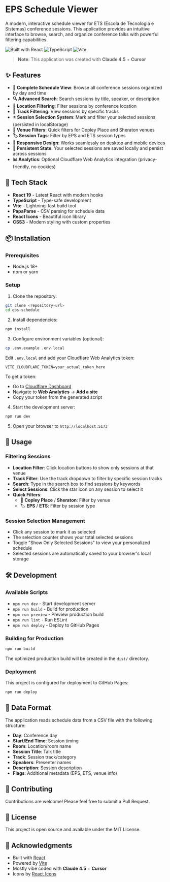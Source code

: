 # EPS Schedule Viewer

A modern, interactive schedule viewer for ETS (Escola de Tecnologia e Sistemas) conference sessions. This application provides an intuitive interface to browse, search, and organize conference talks with powerful filtering capabilities.

![Built with React](https://img.shields.io/badge/React-19.1-61dafb?logo=react)
![TypeScript](https://img.shields.io/badge/TypeScript-5.9-3178c6?logo=typescript)
![Vite](https://img.shields.io/badge/Vite-7.1-646cff?logo=vite)

> **Note**: This application was created with **Claude 4.5** + **Cursor**

## ✨ Features

- **📅 Complete Schedule View**: Browse all conference sessions organized by day and time
- **🔍 Advanced Search**: Search sessions by title, speaker, or description
- **📍 Location Filtering**: Filter sessions by conference location
- **🎯 Track Filtering**: View sessions by specific tracks
- **⭐ Session Selection System**: Mark and filter your selected sessions (persisted in localStorage)
- **🏢 Venue Filters**: Quick filters for Copley Place and Sheraton venues
- **🏷️ Session Tags**: Filter by EPS and ETS session types
- **📱 Responsive Design**: Works seamlessly on desktop and mobile devices
- **💾 Persistent State**: Your selected sessions are saved locally and persist across sessions
- **📊 Analytics**: Optional Cloudflare Web Analytics integration (privacy-friendly, no cookies)

## 🚀 Tech Stack

- **React 19** - Latest React with modern hooks
- **TypeScript** - Type-safe development
- **Vite** - Lightning-fast build tool
- **PapaParse** - CSV parsing for schedule data
- **React Icons** - Beautiful icon library
- **CSS3** - Modern styling with custom properties

## 📦 Installation

### Prerequisites

- Node.js 18+
- npm or yarn

### Setup

1. Clone the repository:

```bash
git clone <repository-url>
cd eps-schedule
```

2. Install dependencies:

```bash
npm install
```

3. Configure environment variables (optional):

```bash
cp .env.example .env.local
```

Edit `.env.local` and add your Cloudflare Web Analytics token:

```
VITE_CLOUDFLARE_TOKEN=your_actual_token_here
```

To get a token:

- Go to [Cloudflare Dashboard](https://dash.cloudflare.com/)
- Navigate to **Web Analytics** → **Add a site**
- Copy your token from the generated script

4. Start the development server:

```bash
npm run dev
```

5. Open your browser to `http://localhost:5173`

## 🎯 Usage

### Filtering Sessions

- **Location Filter**: Click location buttons to show only sessions at that venue
- **Track Filter**: Use the track dropdown to filter by specific session tracks
- **Search**: Type in the search box to find sessions by keywords
- **Select Sessions**: Click the star icon on any session to select it
- **Quick Filters**:
  - 🏢 **Copley Place** / **Sheraton**: Filter by venue
  - 🏷️ **EPS** / **ETS**: Filter by session type

### Session Selection Management

- Click any session to mark it as selected
- The selection counter shows your total selected sessions
- Toggle "Show Only Selected Sessions" to view your personalized schedule
- Selected sessions are automatically saved to your browser's local storage

## 🛠️ Development

### Available Scripts

- `npm run dev` - Start development server
- `npm run build` - Build for production
- `npm run preview` - Preview production build
- `npm run lint` - Run ESLint
- `npm run deploy` - Deploy to GitHub Pages

### Building for Production

```bash
npm run build
```

The optimized production build will be created in the `dist/` directory.

### Deployment

This project is configured for deployment to GitHub Pages:

```bash
npm run deploy
```

## 📄 Data Format

The application reads schedule data from a CSV file with the following structure:

- **Day**: Conference day
- **Start/End Time**: Session timing
- **Room**: Location/room name
- **Session Title**: Talk title
- **Track**: Session track/category
- **Speakers**: Presenter names
- **Description**: Session description
- **Flags**: Additional metadata (EPS, ETS, venue info)

## 🤝 Contributing

Contributions are welcome! Please feel free to submit a Pull Request.

## 📝 License

This project is open source and available under the MIT License.

## 🙏 Acknowledgments

- Built with [React](https://react.dev/)
- Powered by [Vite](https://vite.dev/)
- Mostly vibe coded with **Claude 4.5** + **Cursor**
- Icons by [React Icons](https://react-icons.github.io/react-icons/)
